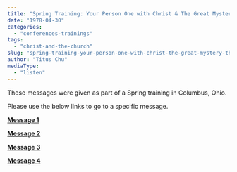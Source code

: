 ```yaml
---
title: "Spring Training: Your Person One with Christ & The Great Mystery: The Church"
date: "1978-04-30"
categories: 
  - "conferences-trainings"
tags: 
  - "christ-and-the-church"
slug: "spring-training-your-person-one-with-christ-the-great-mystery-the-church"
author: "Titus Chu"
mediaType: 
  - "listen"
---
```


These messages were given as part of a Spring training in Columbus, Ohio.

Please use the below links to go to a specific message.

[**Message 1**](https://asweetsavor.org/your-person-one-with-christ-the-great-mystery-the-church-message-1/)

[**Message 2**](https://asweetsavor.org/your-person-one-with-christ-the-great-mystery-the-church-message-2/)

[**Message 3**](https://asweetsavor.org/your-person-one-with-christ-the-great-mystery-the-church-message-3/)

[**Message 4**](https://asweetsavor.org/your-person-one-with-christ-the-great-mystery-the-church-message-4/)
